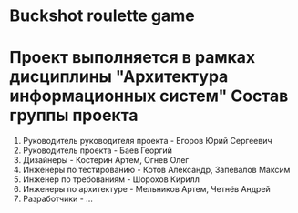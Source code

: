 **Buckshot roulette game**
=
**Проект выполняется в рамках дисциплины "Архитектура информационных систем"**
Состав группы проекта
===
1. Руководитель руководителя проекта - Егоров Юрий Сергеевич
2. Руководитель проекта - Баев Георгий
3. Дизайнеры - Костерин Артем, Огнев Олег
4. Инженеры по тестированию - Котов Александр, Запевалов Максим
5. Инженер по требованиям - Шорохов Кирилл
6. Инженеры по архитектуре - Мельников Артем, Четнёв Андрей
7. Разработчики - ... 